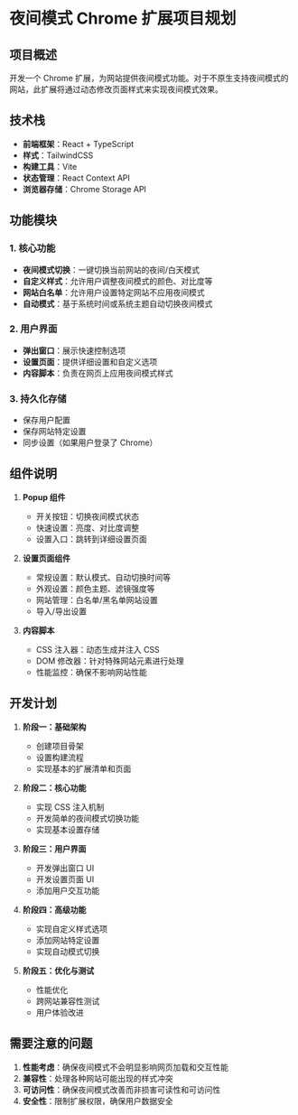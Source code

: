 # 夜间模式 Chrome 扩展项目规划

## 项目概述
开发一个 Chrome 扩展，为网站提供夜间模式功能。对于不原生支持夜间模式的网站，此扩展将通过动态修改页面样式来实现夜间模式效果。

## 技术栈
- **前端框架**：React + TypeScript
- **样式**：TailwindCSS
- **构建工具**：Vite
- **状态管理**：React Context API
- **浏览器存储**：Chrome Storage API

## 功能模块

### 1. 核心功能
- **夜间模式切换**：一键切换当前网站的夜间/白天模式
- **自定义样式**：允许用户调整夜间模式的颜色、对比度等
- **网站白名单**：允许用户设置特定网站不应用夜间模式
- **自动模式**：基于系统时间或系统主题自动切换夜间模式

### 2. 用户界面
- **弹出窗口**：展示快速控制选项
- **设置页面**：提供详细设置和自定义选项
- **内容脚本**：负责在网页上应用夜间模式样式

### 3. 持久化存储
- 保存用户配置
- 保存网站特定设置
- 同步设置（如果用户登录了 Chrome）

## 组件说明

1. **Popup 组件**
   - 开关按钮：切换夜间模式状态
   - 快速设置：亮度、对比度调整
   - 设置入口：跳转到详细设置页面

2. **设置页面组件**
   - 常规设置：默认模式、自动切换时间等
   - 外观设置：颜色主题、滤镜强度等
   - 网站管理：白名单/黑名单网站设置
   - 导入/导出设置

3. **内容脚本**
   - CSS 注入器：动态生成并注入 CSS
   - DOM 修改器：针对特殊网站元素进行处理
   - 性能监控：确保不影响网站性能

## 开发计划

1. **阶段一：基础架构**
   - 创建项目骨架
   - 设置构建流程
   - 实现基本的扩展清单和页面

2. **阶段二：核心功能**
   - 实现 CSS 注入机制
   - 开发简单的夜间模式切换功能
   - 实现基本设置存储

3. **阶段三：用户界面**
   - 开发弹出窗口 UI
   - 开发设置页面 UI
   - 添加用户交互功能

4. **阶段四：高级功能**
   - 实现自定义样式选项
   - 添加网站特定设置
   - 实现自动模式切换

5. **阶段五：优化与测试**
   - 性能优化
   - 跨网站兼容性测试
   - 用户体验改进

## 需要注意的问题

1. **性能考虑**：确保夜间模式不会明显影响网页加载和交互性能
2. **兼容性**：处理各种网站可能出现的样式冲突
3. **可访问性**：确保夜间模式改善而非损害可读性和可访问性
4. **安全性**：限制扩展权限，确保用户数据安全 